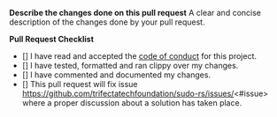 **Describe the changes done on this pull request**
A clear and concise description of the changes done by your pull request.

**Pull Request Checklist**
- [] I have read and accepted the [code of conduct](https://github.com/trifectatechfoundation/sudo-rs/blob/master/CODE_OF_CONDUCT.md) for this project.
- [] I have tested, formatted and ran clippy over my changes.
- [] I have commented and documented my changes.
- [] This pull request will fix issue https://github.com/trifectatechfoundation/sudo-rs/issues/<#issue> where a proper discussion about a solution has taken place.
